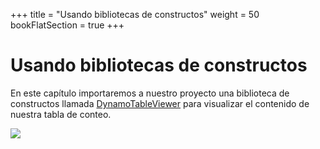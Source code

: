 +++
title = "Usando bibliotecas de constructos"
weight = 50
bookFlatSection = true
+++

# Usando bibliotecas de constructos

En este capítulo importaremos a nuestro proyecto una biblioteca de constructos llamada 
[DynamoTableViewer](https://www.nuget.org/packages/Cdklabs.DynamoTableViewer/) para visualizar 
el contenido de nuestra tabla de conteo.


![](/images/table-viewer.png)

